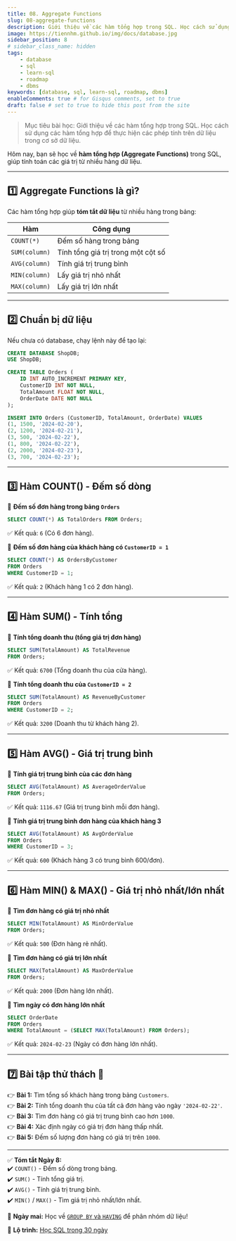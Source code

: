```yaml
---
title: 08. Aggregate Functions
slug: 08-aggregate-functions
description: Giới thiệu về các hàm tổng hợp trong SQL. Học cách sử dụng các hàm tổng hợp để thực hiện các phép tính trên dữ liệu trong cơ sở dữ liệu.
image: https://tiennhm.github.io/img/docs/database.jpg
sidebar_position: 8
# sidebar_class_name: hidden
tags:
    - database
    - sql
    - learn-sql
    - roadmap
    - dbms
keywords: [database, sql, learn-sql, roadmap, dbms]
enableComments: true # for Gisqus comments, set to true
draft: false # set to true to hide this post from the site
---
```


> Mục tiêu bài học: Giới thiệu về các hàm tổng hợp trong SQL. Học cách sử dụng các hàm tổng hợp để thực hiện các phép tính trên dữ liệu trong cơ sở dữ liệu.

Hôm nay, bạn sẽ học về **hàm tổng hợp (Aggregate Functions)** trong SQL, giúp tính toán các giá trị từ nhiều hàng dữ liệu.  

---

## **1️⃣ Aggregate Functions là gì?**  
Các hàm tổng hợp giúp **tóm tắt dữ liệu** từ nhiều hàng trong bảng:  

| Hàm           | Công dụng                          |
|---------------|------------------------------------|
| `COUNT(*)`    | Đếm số hàng trong bảng             |
| `SUM(column)` | Tính tổng giá trị trong một cột số |
| `AVG(column)` | Tính giá trị trung bình            |
| `MIN(column)` | Lấy giá trị nhỏ nhất               |
| `MAX(column)` | Lấy giá trị lớn nhất               |

---

## **2️⃣ Chuẩn bị dữ liệu**  
Nếu chưa có database, chạy lệnh này để tạo lại:  

```sql
CREATE DATABASE ShopDB;
USE ShopDB;

CREATE TABLE Orders (
    ID INT AUTO_INCREMENT PRIMARY KEY,
    CustomerID INT NOT NULL,
    TotalAmount FLOAT NOT NULL,
    OrderDate DATE NOT NULL
);

INSERT INTO Orders (CustomerID, TotalAmount, OrderDate) VALUES
(1, 1500, '2024-02-20'),
(2, 1200, '2024-02-21'),
(3, 500, '2024-02-22'),
(1, 800, '2024-02-22'),
(2, 2000, '2024-02-23'),
(3, 700, '2024-02-23');
```

---

## **3️⃣ Hàm COUNT() - Đếm số dòng**  
📌 **Đếm số đơn hàng trong bảng `Orders`**  
```sql
SELECT COUNT(*) AS TotalOrders FROM Orders;
```
✅ Kết quả: `6` (Có 6 đơn hàng).  

📌 **Đếm số đơn hàng của khách hàng có `CustomerID = 1`**  
```sql
SELECT COUNT(*) AS OrdersByCustomer 
FROM Orders 
WHERE CustomerID = 1;
```
✅ Kết quả: `2` (Khách hàng 1 có 2 đơn hàng).  

---

## **4️⃣ Hàm SUM() - Tính tổng**  
📌 **Tính tổng doanh thu (tổng giá trị đơn hàng)**  
```sql
SELECT SUM(TotalAmount) AS TotalRevenue 
FROM Orders;
```
✅ Kết quả: `6700` (Tổng doanh thu của cửa hàng).  

📌 **Tính tổng doanh thu của `CustomerID = 2`**  
```sql
SELECT SUM(TotalAmount) AS RevenueByCustomer 
FROM Orders 
WHERE CustomerID = 2;
```
✅ Kết quả: `3200` (Doanh thu từ khách hàng 2).  

---

## **5️⃣ Hàm AVG() - Giá trị trung bình**  
📌 **Tính giá trị trung bình của các đơn hàng**  
```sql
SELECT AVG(TotalAmount) AS AverageOrderValue 
FROM Orders;
```
✅ Kết quả: `1116.67` (Giá trị trung bình mỗi đơn hàng).  

📌 **Tính giá trị trung bình đơn hàng của khách hàng 3**  
```sql
SELECT AVG(TotalAmount) AS AvgOrderValue 
FROM Orders 
WHERE CustomerID = 3;
```
✅ Kết quả: `600` (Khách hàng 3 có trung bình 600/đơn).  

---

## **6️⃣ Hàm MIN() & MAX() - Giá trị nhỏ nhất/lớn nhất**  
📌 **Tìm đơn hàng có giá trị nhỏ nhất**  
```sql
SELECT MIN(TotalAmount) AS MinOrderValue 
FROM Orders;
```
✅ Kết quả: `500` (Đơn hàng rẻ nhất).  

📌 **Tìm đơn hàng có giá trị lớn nhất**  
```sql
SELECT MAX(TotalAmount) AS MaxOrderValue 
FROM Orders;
```
✅ Kết quả: `2000` (Đơn hàng lớn nhất).  

📌 **Tìm ngày có đơn hàng lớn nhất**  
```sql
SELECT OrderDate 
FROM Orders 
WHERE TotalAmount = (SELECT MAX(TotalAmount) FROM Orders);
```
✅ Kết quả: `2024-02-23` (Ngày có đơn hàng lớn nhất).  

---

## **7️⃣ Bài tập thử thách 🚀**  
👉 **Bài 1:** Tìm tổng số khách hàng trong bảng `Customers`.  
👉 **Bài 2:** Tính tổng doanh thu của tất cả đơn hàng vào ngày `'2024-02-22'`.  
👉 **Bài 3:** Tìm đơn hàng có giá trị trung bình cao hơn `1000`.  
👉 **Bài 4:** Xác định ngày có giá trị đơn hàng thấp nhất.  
👉 **Bài 5:** Đếm số lượng đơn hàng có giá trị trên `1000`.  

---

✅ **Tóm tắt Ngày 8:**  
✔️ `COUNT()` - Đếm số dòng trong bảng.  
✔️ `SUM()` - Tính tổng giá trị.  
✔️ `AVG()` - Tính giá trị trung bình.  
✔️ `MIN()` / `MAX()` - Tìm giá trị nhỏ nhất/lớn nhất.  

🚀 **Ngày mai:** Học về [`GROUP BY` và `HAVING`](09.%20GROUP%20BY%20-%20HAVING.md) để phân nhóm dữ liệu!

📌 **Lộ trình:** [Học SQL trong 30 ngày](00.%2030-Day%20SQL%20Learning%20Roadmap.md)